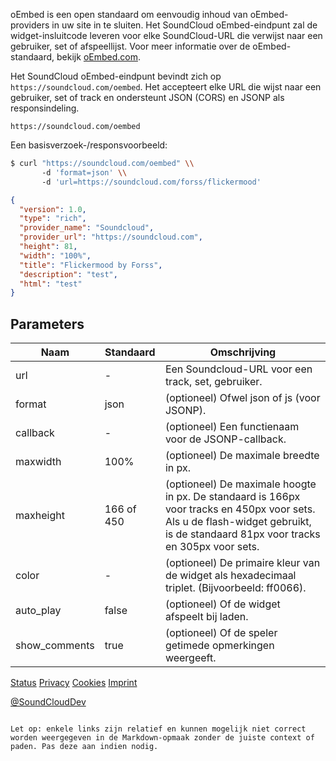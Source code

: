 oEmbed is een open standaard om eenvoudig inhoud van oEmbed-providers in uw site in te sluiten. Het SoundCloud oEmbed-eindpunt zal de widget-insluitcode leveren voor elke SoundCloud-URL die verwijst naar een gebruiker, set of afspeellijst. Voor meer informatie over de oEmbed-standaard, bekijk [oEmbed.com](https://oembed.com).

Het SoundCloud oEmbed-eindpunt bevindt zich op `https://soundcloud.com/oembed`. Het accepteert elke URL die wijst naar een gebruiker, set of track en ondersteunt JSON (CORS) en JSONP als responsindeling.


    https://soundcloud.com/oembed


Een basisverzoek-/responsvoorbeeld:

```bash
$ curl "https://soundcloud.com/oembed" \\
       -d 'format=json' \\
       -d 'url=https://soundcloud.com/forss/flickermood'
```

```json
{
  "version": 1.0,
  "type": "rich",
  "provider_name": "Soundcloud",
  "provider_url": "https://soundcloud.com",
  "height": 81,
  "width": "100%",
  "title": "Flickermood by Forss",
  "description": "test",
  "html": "test"
}
```

## Parameters

| Naam       | Standaard | Omschrijving                                                                                       |
|------------|-----------|----------------------------------------------------------------------------------------------------|
| url        | -         | Een Soundcloud-URL voor een track, set, gebruiker.                                                   |
| format     | json      | (optioneel) Ofwel json of js (voor JSONP).                                                           |
| callback   | -         | (optioneel) Een functienaam voor de JSONP-callback.                                                  |
| maxwidth   | 100%      | (optioneel) De maximale breedte in px.                                                               |
| maxheight  | 166 of 450| (optioneel) De maximale hoogte in px. De standaard is 166px voor tracks en 450px voor sets. Als u de flash-widget gebruikt, is de standaard 81px voor tracks en 305px voor sets. |
| color      | -         | (optioneel) De primaire kleur van de widget als hexadecimaal triplet. (Bijvoorbeeld: ff0066).        |
| auto_play  | false     | (optioneel) Of de widget afspeelt bij laden.                                                          |
| show_comments | true    | (optioneel) Of de speler getimede opmerkingen weergeeft.                                             |

[Status](https://status.soundcloud.com)
[Privacy](/docs/api/privacy)
[Cookies](/docs/api/cookies)
[Imprint](https://soundcloud.com/imprint)

[@SoundCloudDev](https://twitter.com/soundclouddev)
```

Let op: enkele links zijn relatief en kunnen mogelijk niet correct worden weergegeven in de Markdown-opmaak zonder de juiste context of paden. Pas deze aan indien nodig.